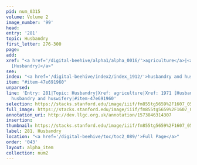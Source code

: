 ```yaml
---
pid: num_0315
volume: Volume 2
image_number: '99'
head: 
entry: '281'
topic: Husbandry
first_letter: 276-300
page: 
add: 
xref: "<a href='/digital-beehive/alpha1/alpha_0016/'>agriculture</a>|<a href='/digital-beehive/toc/toc2_362/'>1971
  [Husbandry]</a>"
see: 
index: "<a href='/digital-beehive/index2/index_1912/'>husbandry and huswifery</a>"
item: "#item-47e691960"
unparsed: 
line: 'Entry: 281|Topic: Husbandry|Xref: agriculture|Xref: 1971 [Husbandry]|Index:
  husbandry and huswifery|#item-47e691960'
selection: https://stacks.stanford.edu/image/iiif/fm855tg5659%2F1607_0566/247,972,3092,862/full/0/default.jpg
full_image: https://stacks.stanford.edu/image/iiif/fm855tg5659%2F1607_0566/full/full/0/default.jpg
annotation_uri: http://dev.llgc.org.uk/annotation/1573846314307
insertion: 
thumbnail: https://stacks.stanford.edu/image/iiif/fm855tg5659%2F1607_0566/247,972,600,180/250,/0/default.jpg
label: 281. Husbandry
location: "<a href='/digital-beehive/toc/toc2_089/'>Full Page</a>"
order: '043'
layout: alpha_item
collection: num2
---
```

